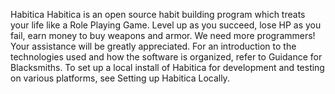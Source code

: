 Habitica Habitica is an open source habit building program which treats your life like a Role Playing Game. Level up as you succeed, lose HP as you fail, earn money to buy weapons and armor. We need more programmers! Your assistance will be greatly appreciated. For an introduction to the technologies used and how the software is organized, refer to Guidance for Blacksmiths. To set up a local install of Habitica for development and testing on various platforms, see Setting up Habitica Locally.
